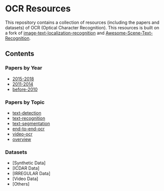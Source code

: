 # OCR Resources
This repository contains a collection of resources (including the papers and datasets) of OCR (Optical Character Recognition).
This resources is built on a fork of [image-text-localization-recognition](https://github.com/whitelok/image-text-localization-recognition) and [Awesome-Scene-Text-Recognition](https://github.com/chongyangtao/Awesome-Scene-Text-Recognition).

## Contents

### Papers by Year
  - [2015-2018](https://github.com/ZumingHuang/ocr-resources/tree/master/papers/papers_by_year/2015-2018.md)
  - [2011-2014](https://github.com/ZumingHuang/ocr-resources/tree/master/papers/papers_by_year/2011-2014.md)
  - [before-2010](https://github.com/ZumingHuang/ocr-resources/tree/master/papers/papers_by_year/before-2010.md)

### Papers by Topic
  - [text-detection](https://github.com/ZumingHuang/ocr-resources/tree/master/papers/papers_by_topic/text-detection.md)
  - [text-recognition](https://github.com/ZumingHuang/ocr-resources/tree/master/papers/papers_by_topic/text-recognition.md)
  - [text-segmentation](https://github.com/ZumingHuang/ocr-resources/tree/master/papers/papers_by_topic/text-segmentation.md)
  - [end-to-end-ocr](https://github.com/ZumingHuang/ocr-resources/blob/master/papers/papers_by_topic/end-to-end-ocr.md)
  - [video-ocr](https://github.com/ZumingHuang/ocr-resources/blob/master/papers/papers_by_topic/video-ocr.md)
  - [overview](https://github.com/ZumingHuang/ocr-resources/blob/master/papers/papers_by_topic/overview.md)

### Datasets
  - [Synthetic Data]
  - [ICDAR Data]
  - [IRREGULAR Data]
  - [Video Data]
  - [Others]
